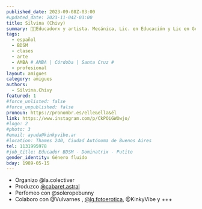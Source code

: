 ```yaml
---
published_date: 2023-09-08Z-03:00
#updated_date: 2023-11-04Z-03:00
title: Silvina (Chivy)
summary: 🏳️‍🌈Educadorx y artista. Mecánica, Lic. en Educación y Lic en Gestión Educativa. Especialistx en Educación Sexual Integral y en Educación Técnico Profesional. Practico Shibari, bailo tango y salsa queer, performeo, educo, estudio y produzco eventos con Perspectiva de Género.
tags:
  - español
  - BDSM
  - clases
  - arte
  - AMBA # AMBA | Córdoba | Santa Cruz #
  - profesional
layout: amigues
category: amigues
authors:
  - Silvina.Chivy
featured: 1
#force_unlisted: false
#force_unpublished: false
pronoun: https://pronombr.es/elle&ella&él
link: https://www.instagram.com/p/CkPOiGWOwjo/
#logo: 2
#photo: 3
#email: ayuda@kinkyvibe.ar
#location: Thames 240, Ciudad Autónoma de Buenos Aires
tel: 1131995978
#job_title: Educador BDSM - Dominatrix - Putito
gender_identity: Género fluido
bday: 1989-05-15
---
```


- Organizo @la.colectiver
- Produzco [\@cabaret.astral](https://www.instagram.com/cabaret.astral/)
- Perfomeo con @soleropebunny
- Colaboro con @Vulvarnes , [\@lg.fotoerotica](https://www.instagram.com/lg.fotoerotica), @KinkyVibe y +++
